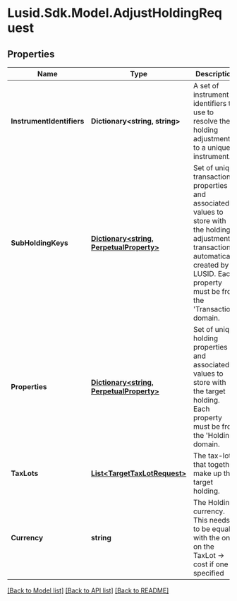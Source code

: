 
# Lusid.Sdk.Model.AdjustHoldingRequest

## Properties

Name | Type | Description | Notes
------------ | ------------- | ------------- | -------------
**InstrumentIdentifiers** | **Dictionary&lt;string, string&gt;** | A set of instrument identifiers to use to resolve the holding adjustment to a unique instrument. | 
**SubHoldingKeys** | [**Dictionary&lt;string, PerpetualProperty&gt;**](PerpetualProperty.md) | Set of unique transaction properties and associated values to store with the holding adjustment transaction automatically created by LUSID. Each property must be from the &#39;Transaction&#39; domain. | [optional] 
**Properties** | [**Dictionary&lt;string, PerpetualProperty&gt;**](PerpetualProperty.md) | Set of unique holding properties and associated values to store with the target holding. Each property must be from the &#39;Holding&#39; domain. | [optional] 
**TaxLots** | [**List&lt;TargetTaxLotRequest&gt;**](TargetTaxLotRequest.md) | The tax-lots that together make up the target holding. | 
**Currency** | **string** | The Holding currency. This needs to be equal with the one on the TaxLot -&gt; cost if one is specified | [optional] 

[[Back to Model list]](../README.md#documentation-for-models)
[[Back to API list]](../README.md#documentation-for-api-endpoints)
[[Back to README]](../README.md)

